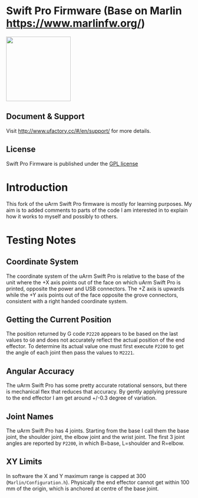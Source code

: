 # Swift Pro Firmware (Base on Marlin https://www.marlinfw.org/)

<img align="top" width=175 src="buildroot/share/pixmaps/logo/SwiftPro.png" />

## Document & Support

Visit http://www.ufactory.cc/#/en/support/ for more details.

## License

Swift Pro Firmware is published under the [GPL license](/LICENSE) 

# Introduction

This fork of the uArm Swift Pro firmware is mostly for learning
purposes. My aim is to added comments to parts of the code I am
interested in to explain how it works to myself and possibly to others.

# Testing Notes

## Coordinate System

The coordinate system of the uArm Swift Pro is relative to the base of
the unit where the +X axis points out of the face on which uArm Swift
Pro is printed, opposite the power and USB connectors. The +Z axis is
upwards while the +Y axis points out of the face opposite the grove
connectors, consistent with a right handed coordinate system.

## Getting the Current Position

The position returned by G code `P2220` appears to be based on the last
values to `G0` and does not accurately reflect the actual position of
the end effector. To determine its actual value one must first execute
`P2200` to get the angle of each joint then pass the values to `M2221`.

## Angular Accuracy

The uArm Swift Pro has some pretty accurate rotational sensors, but
there is mechanical flex that reduces that accuracy. By gently applying
pressure to the end effector I am get around +/-0.3 degree of variation.

## Joint Names

The uArm Swift Pro has 4 joints. Starting from the base I call them the
base joint, the shoulder joint, the elbow joint and the wrist joint. The
first 3 joint angles are reported by `P2200`, in which B=base,
L=shoulder and R=elbow. 

## XY Limits

In software the X and Y maximum range is capped at 300
(`Marlin/Configuration.h`). Physically the end effector cannot get
within 100 mm of the origin, which is anchored at centre of the base
joint.
